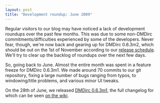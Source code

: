 ```yaml
---
layout: post
title: "Development roundup: June 2009"
---
```

Regular visitors to our blog may have noticed a lack of development roundups over the past few months. This was due to some non-DMDirc commitments/difficulties experienced by some of the developers. Never fear, though, we're now back and gearing up for DMDirc 0.6.3m2, which should be out on the 1st of November according to our <a href="http://blog.dmdirc.com/2009/07/05/improving-the-dmdirc-release-cycle/">release schedule</a>. We'll try to clear up the backlog of roundups over the next few days.

So, going back to June. Almost the entire month was spent in a feature freeze for DMDirc 0.6.3m1. We made around 70 commits to our git repository, fixing a large number of bugs ranging from typos, to windowing/title problems, and various minor UI tweaks.

On the 28th of June, we released <a href="http://blog.dmdirc.com/2009/06/28/dmdirc-063m1-released/">DMDirc 0.6.3m1</a>, the full changelog for which can be seen <a href="http://wiki.dmdirc.com/documentation:changelogs:0.6.3m1">on the wiki</a>.